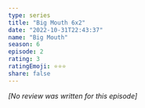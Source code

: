 ```yaml
---
type: series
title: "Big Mouth 6x2"
date: "2022-10-31T22:43:37"
name: "Big Mouth"
season: 6
episode: 2
rating: 3
ratingEmoji: ⭐️⭐️⭐️
share: false
---
```


*[No review was written for this episode]*
